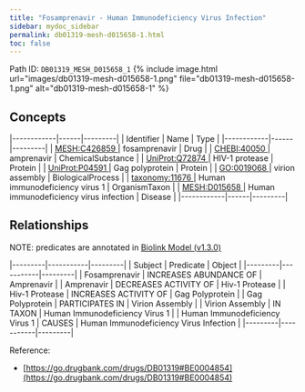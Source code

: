 ```yaml
---
title: "Fosamprenavir - Human Immunodeficiency Virus Infection"
sidebar: mydoc_sidebar
permalink: db01319-mesh-d015658-1.html
toc: false 
---
```



Path ID: `DB01319_MESH_D015658_1`
{% include image.html url="images/db01319-mesh-d015658-1.png" file="db01319-mesh-d015658-1.png" alt="db01319-mesh-d015658-1" %}

## Concepts

|------------|------|---------|
| Identifier | Name | Type    |
|------------|------|---------|
| <a href="https://identifiers.org/MESH:C426859">MESH:C426859 </a> | fosamprenavir | Drug |
| <a href="https://identifiers.org/CHEBI:40050">CHEBI:40050 </a> | amprenavir | ChemicalSubstance |
| <a href="https://identifiers.org/UniProt:Q72874">UniProt:Q72874 </a> | HIV-1 protease | Protein |
| <a href="https://identifiers.org/UniProt:P04591">UniProt:P04591 </a> | Gag polyprotein | Protein |
| <a href="https://identifiers.org/GO:0019068">GO:0019068 </a> | virion assembly | BiologicalProcess |
| <a href="https://identifiers.org/taxonomy:11676">taxonomy:11676 </a> | Human immunodeficiency virus 1 | OrganismTaxon |
| <a href="https://identifiers.org/MESH:D015658">MESH:D015658 </a> | Human immunodeficiency virus infection | Disease |
|------------|------|---------|

## Relationships


NOTE: predicates are annotated in <a href="https://github.com/biolink/biolink-model/releases/tag/v1.3.0">Biolink Model (v1.3.0)</a>

|---------|-----------|---------|
| Subject | Predicate | Object  |
|---------|-----------|---------|
| Fosamprenavir | INCREASES ABUNDANCE OF | Amprenavir |
| Amprenavir | DECREASES ACTIVITY OF | Hiv-1 Protease |
| Hiv-1 Protease | INCREASES ACTIVITY OF | Gag Polyprotein |
| Gag Polyprotein | PARTICIPATES IN | Virion Assembly |
| Virion Assembly | IN TAXON | Human Immunodeficiency Virus 1 |
| Human Immunodeficiency Virus 1 | CAUSES | Human Immunodeficiency Virus Infection |
|---------|-----------|---------|

Reference: 
  - [https://go.drugbank.com/drugs/DB01319#BE0004854](https://go.drugbank.com/drugs/DB01319#BE0004854)

